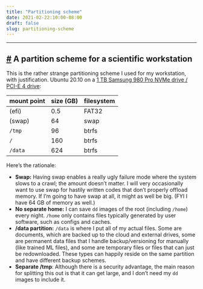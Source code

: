 ```yaml
---
title: "Partitioning scheme"
date: 2021-02-22:10:00-08:00
draft: false
slug: partitioning-scheme
---
```


------------------------------------------------------------------------

## [#](#-a-partition-scheme-for-a-scientific-workstation) A partition scheme for a scientific workstation

This is the rather strange partitioning scheme I used for my workstation, with justification.
Ubuntu 20.10 on a [1 TB Samsung 980 Pro NVMe drive / PCI-E 4 drive](https://www.newegg.com/samsung-1tb-980-pro/p/N82E16820147790):

| mount point   | size (GB) | filesystem |
| ------------- | --------- | ---------- |
| (efi)         | 0.5       | FAT32      |
| (swap)        | 64        | swap       |
| `/tmp`        | 96        | btrfs      |
| `/`           | 160       | btrfs      |
| `/data`       | 624       | btrfs      |

Here’s the rationale:
- **Swap:** Having swap enables a really ugly failure mode where the system slows to a crawl;
  the amount doesn’t matter. I will very occasionally want to use swap for hastily written codes
  that don’t properly offload memory. If I’m going to have swap at all, it might as well be big.
  (FYI I have 64 GB of memory as well.)
- **No separate home:** I can save `dd` images of the root (including `/home`) every night.
  `/home` only contains files typically generated by user software, such as configs and caches.
- **/data partition:** `/data` is where I put all of my actual files. Some are documents, which are backed up to the cloud
  and external drives, some are permanent data files that I handle backup/versioning for manually (like trained ML files),
  and some are temporary files or files that can just be redownloaded.
  These types can happily reside on the same partition and have different backup schemes.
- **Separate /tmp**: Although there is a security advantage, the main reason for splitting this out is that it can get large,
  and I don’t need my `dd` images to include it.

